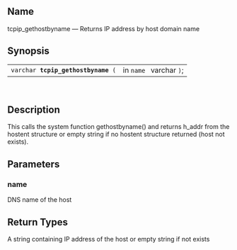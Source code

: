 <div>

<div>

</div>

<div>

## Name

tcpip_gethostbyname — Returns IP address by host domain name

</div>

<div>

## Synopsis

<div>

|                                         |                         |
|-----------------------------------------|-------------------------|
| `varchar `**`tcpip_gethostbyname`**` (` | in `name ` varchar `)`; |

<div>

 

</div>

</div>

</div>

<div>

## Description

This calls the system function gethostbyname() and returns h_addr from
the hostent structure or empty string if no hostent structure returned
(host not exists).

</div>

<div>

## Parameters

<div>

### name

DNS name of the host

</div>

</div>

<div>

## Return Types

A string containing IP address of the host or empty string if not exists

</div>

</div>
